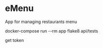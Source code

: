 # eMenu
App for managing  restaurants menu


docker-compose run --rm app flake8 api/tests

get token